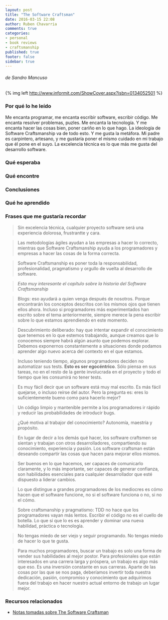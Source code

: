 ```yaml
---
layout: post
title: "The Software Craftsman"
date: 2016-03-15 22:08
author: Ruben Chavarria
comments: true
categories: 
- personal
- book reviews
- craftsmanship
published: true
footer: false
sidebar: true
---
```


###### de Sandro Mancuso

{% img left http://www.informit.com/ShowCover.aspx?isbn=0134052501 %}

### Por qué lo he leído

Me encanta programar, me encanta escribir software, escribir código. Me encanta resolver problemas, puzles. Me encanta la tecnología. Y me encanta hacer las cosas bien, poner cariño en lo que hago. La ideología de Software Craftsmanship va de todo esto. Y me gusta la metáfora. Mi padre es carpintero, artesano, y me gustaría poner el mismo cuidado en mi trabajo que él pone en el suyo. La excelencia técnica es lo que más me gusta del desarrollo software.

<!-- more -->

### Qué esperaba

### Qué encontre

### Conclusiones

### Qué he aprendido

### Frases que me gustaría recordar

> Sin excelencia técnica, cualquier proyecto software será una experiencia
> dolorosa, frustrantte y cara.

<!-- -->

> Las metodologías ágiles ayudan a las empresas a hacer lo correcto, mientras
> que Software Craftsmanship ayuda a los programadores y empresas a hacer las
> cosas de la forma correcta.

<!-- -->

> Software Craftsmanship es poner toda la responsabilidad, profesionalidad,
> pragmatismo y orgullo de vuelta al desarrollo de software.

<!-- -->

> *Esta muy interesante el capítulo sobre la historia del Software
> Craftsmanship*

<!-- -->

> Blogs: eso ayudará a quien venga después de nosotros. Porque encontrarán los
> conceptos descritos con los mismos ojos que tienen ellos ahora. Incluso si
> programadores más experimentados han escrito sobre el tema anteriormente,
> siempre merece la pena escribir sobre lo que estamos aprendiendo en este
> momento.

<!-- -->

> Descubrimiento deliberado: hay que intentar expandir el conocimiento que
> tenemos en lo que estemos trabajando, aunque creamos que lo conocemos siempre
> habrá algún asunto que podemos explorar. Debemos exponernos constantemente a
> situaciones donde podamos aprender algo nuevo acerca del contexto en el que
> estamos.

<!-- -->

> Incluso teniendo tiempo, algunos programadores deciden no automatizar sus
> tests. **Esto es ser egocéntrico**. Sólo piensa en sus tareas, no en el resto
> de la gente involucrada en el proyecto y todo el tiempo que les consumirá no
> tener tests.

<!-- -->

> Es muy fácil decir que un software está muy mal escrito. Es más fácil
> quejarse, o incluso reírse del autor. Pero la pregunta es: eres lo
> suficientemente bueno como para hacerlo mejor?

<!-- -->

> Un código limpio y mantenible permite a los programadores ir rápido y reducir
> las probabilidades de introducir bugs.

<!-- -->

> ¿Qué motiva al trabajor del conocimiento? Autonomía, maestría y propósito.

<!-- -->

> En lugar de decir a los demás qué hacer, los software craftsmen se sientan y
> trabajan con otros desarrolladores, compartiendo su conocimiento, experiencia
> y pasión. Los software craftsman están deseando compartir las cosas que hacen
> para mejorar ellos mismos.

<!-- -->

> Ser buenos en lo que hacemos, ser capaces de comunicarlo claramente, y lo más
> importante, ser capaces de generar confianza, son habilidades esenciales para
> cualquier desarrollador que esté dispuesto a liderar cambios.

<!-- -->

> Lo que distingue a grandes programadores de los mediocres es cómo hacen que
> el software funcione, no si el software funciona o no, si no el cómo.

<!-- -->

> Sobre craftsmanship y pragmatismo: TDD no hace que los programadores vayan
> más lentos. Escribir el código no es el cuello de botella. Lo que sí que lo
> es es aprender y dominar una nueva habilidad, práctica o tecnología.

<!-- -->

> No tengas miedo de ser viejo y seguir programando. No tengas miedo de hacer
> lo que te gusta.

<!-- -->

> Para muchos programadores, buscar un trabajo es solo una forma de vender sus
> habilidades al mejor postor. Para profesionales que están interesados en una
> carrera larga y próspera, un trabajo es algo más que eso. Es una inversión
> constante en sus carreras. Aparte de las cosas por las que se nos paga,
> deberíamos invertir toda nuestra dedicación, pasión, compromiso y
> conocimiento que adquirimos fuera del trabajo en hacer nuestro actual entorno
> de trabajo un lugar mejor.

<!-- -->

### Recursos relacionados

- [Notas tomadas sobre The Software Craftsman]

[Notas tomadas sobre The Software Craftsman]: https://github.com/rchavarria/blog-post-incubator/blob/master/published-book-notes/the-software-craftsman-by-sandro-mancuso.markdown

